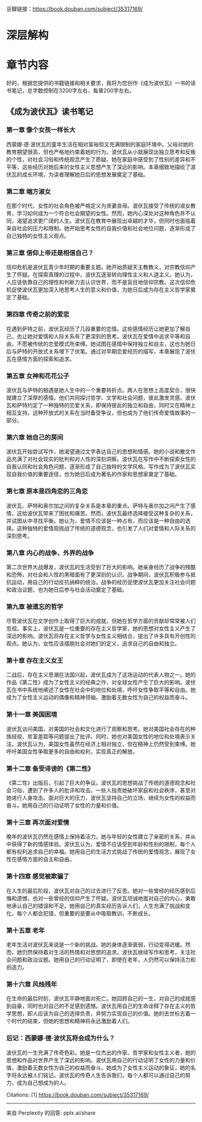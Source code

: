 豆瓣链接：https://book.douban.com/subject/35317169/

# 深层解构


# 章节内容
好的，根据您提供的书籍链接和相关要求，我将为您创作《成为波伏瓦》一书的读书笔记，总字数控制在3200字左右，每章200字左右。

## 《成为波伏瓦》读书笔记

### 第一章 像个女孩一样长大

西蒙娜·德·波伏瓦的童年生活在相对富裕但又充满限制的家庭环境中。父母对她的教育期望很高，但也严格地约束着她的行为。波伏瓦从小就展现出独立思考和反叛的个性，对社会习俗和传统观念产生了质疑。她在家庭中感受到了性别的差异和不平等，这些经历对她后来的女性主义思想产生了深远的影响。本章细致地描绘了波伏瓦的成长环境，为读者理解她日后的思想发展奠定了基础。

### 第二章 端方淑女

在那个时代，女性的社会角色被严格定义为贤妻良母。波伏瓦接受了传统的淑女教育，学习如何成为一个符合社会期望的女性。然而，她内心深处对这种角色并不认同，渴望追求更广阔的人生。波伏瓦在教育中展现出卓越的才华，但同时也面临着来自社会的压力和限制。她开始思考女性的自我价值和社会地位问题，逐渐形成了自己独特的女性主义观点。

### 第三章 信仰上帝还是相信自己？

信仰危机是波伏瓦青少年时期的重要主题。她开始质疑天主教教义，对宗教信仰产生了怀疑。在探索真理的过程中，波伏瓦逐渐转向理性主义和人道主义。她认为，人应该依靠自己的理性和判断力去认识世界，而不是盲目地信仰宗教。这次信仰危机促使波伏瓦更加深入地思考人生的意义和价值，为她日后成为存在主义哲学家奠定了基础。

### 第四章 传奇之前的爱恋

在遇到萨特之前，波伏瓦经历了几段重要的恋情。这些感情经历让她更加了解自己，也让她对爱情和人际关系有了更深刻的思考。波伏瓦在爱情中追求平等和自由，不愿被传统的恋爱模式所束缚。她试图在感情中保持独立和自主，这也为她日后与萨特的开放式关系埋下了伏笔。通过对早期恋爱经历的描写，本章展现了波伏瓦在感情方面的探索和追求。

### 第五章 女神和花花公子

波伏瓦与萨特的相遇是她人生中的一个重要转折点。两人在思想上高度契合，很快就建立了深厚的感情。他们共同探讨哲学、文学和社会问题，彼此激发灵感。波伏瓦和萨特约定了一种独特的恋爱关系，即保持彼此的独立和自由，同时又在精神上相互支持。这种开放式的关系在当时备受争议，但也成为了他们传奇爱情故事的一部分。

### 第六章 她自己的房间

波伏瓦开始尝试写作，她渴望通过文字表达自己的思想和情感。她的小说和散文作品充满了对社会现实的批判和对人性的深刻洞察。波伏瓦在写作中不断探索女性的自我认同和社会角色问题，逐渐形成了自己独特的文学风格。写作成为了波伏瓦实现自我价值的重要途径，也为她日后成为著名的作家和思想家奠定了基础。

### 第七章 原本是四角恋的三角恋

波伏瓦、萨特和奥尔加之间的复杂关系是本章的重点。萨特与奥尔加之间产生了感情，这给波伏瓦带来了困扰和痛苦。然而，波伏瓦最终选择接受这种复杂的关系，并试图从中寻找平衡。她认为，爱情不应该是一种占有，而应该是一种自由的选择。这种独特的爱情观挑战了传统的道德观念，也引发了人们对爱情和人际关系的深刻思考。

### 第八章 内心的战争，外界的战争

第二次世界大战爆发，波伏瓦的生活受到了巨大的影响。她亲身经历了战争的残酷和恐怖，对社会和人性的黑暗面有了更深刻的认识。战争期间，波伏瓦积极参与抵抗运动，用自己的行动反抗纳粹的统治。战争的经历促使波伏瓦更加关注社会问题和政治议题，也为她日后参与社会活动奠定了基础。

### 第九章 被遗忘的哲学

尽管波伏瓦在文学创作上取得了巨大的成就，但她在哲学方面的贡献却常常被人们忽视。事实上，波伏瓦是一位重要的存在主义哲学家，她的思想对女性主义产生了深远的影响。波伏瓦将存在主义哲学与女性主义相结合，提出了许多具有开创性的观点。她认为，女性应该摆脱社会对她们的定义，追求自己的自由和独立。

### 第十章 存在主义女王

二战后，存在主义思潮在法国兴起，波伏瓦成为了这场运动的代表人物之一。她的作品《第二性》成为了女性主义的经典之作，对全球女性产生了巨大的影响。波伏瓦在书中系统地阐述了女性在社会中的地位和处境，呼吁女性争取平等和自由。她成为了女性主义运动的偶像和精神领袖，激励着无数女性为自己的权益而奋斗。

### 第十一章 美国困境

波伏瓦访问美国，对美国的社会和文化进行了观察和思考。她对美国社会存在的种族歧视、贫富差距等问题提出了批评。同时，她也对美国女性的地位和处境表示关注。波伏瓦认为，美国女性虽然在经济上相对独立，但在精神上仍然受到束缚。她呼吁美国女性争取更多的自由和权利，实现真正的解放。

### 第十二章 备受诽谤的《第二性》

《第二性》出版后，引起了巨大的争议。波伏瓦的思想挑战了传统的道德观念和社会习俗，遭到了许多人的批评和攻击。一些人指责她破坏家庭和社会秩序，甚至对她进行人身攻击。面对巨大的压力，波伏瓦坚持自己的立场，继续为女性的权益而奋斗。她用自己的行动证明了女性的力量和价值。

### 第十三章 再次面对爱情

晚年的波伏瓦仍然在感情上保持着活力。她与年轻的女性建立了亲密的关系，并从中获得了新的情感体验。波伏瓦认为，爱情不应该受到年龄和性别的限制，每个人都有权利追求自己的幸福。她用自己的生活方式挑战了传统的爱情观念，展现了女性在感情方面的自主和自由。

### 第十四章 感觉被欺骗了

在人生的最后阶段，波伏瓦对自己的过去进行了反思。她对一些曾经的经历感到后悔和遗憾，也对一些曾经的信仰产生了怀疑。波伏瓦坦诚地面对自己的内心，勇敢地承认自己的错误和不足。她用自己的真实经历告诉人们，人生充满了挑战和变化，每个人都会犯错，但重要的是要从中吸取教训，不断成长。

### 第十五章 老年

老年生活对波伏瓦来说是一个新的挑战。她的身体逐渐衰弱，行动变得迟缓。然而，她仍然保持着对生活的热情和对思想的追求。波伏瓦继续写作和思考，关注社会问题和政治议题。她用自己的行动证明了，即使在老年，人仍然可以保持活力和创造力。

### 第十六章 风烛残年

在生命的最后时刻，波伏瓦平静地面对死亡。她回顾自己的一生，对自己的成就感到自豪，同时也对自己的不足感到遗憾。波伏瓦用自己的生命诠释了存在主义的哲学思想，即人应该为自己的选择负责，并努力实现自己的价值。她的去世标志着一个时代的结束，但她的思想和精神将永远激励着人们。

### 后记：西蒙娜·德·波伏瓦将会成为什么？

波伏瓦的一生充满了传奇色彩。她是一位杰出的作家、哲学家和女性主义者，她的思想和作品对世界产生了深远的影响。波伏瓦用自己的行动证明了女性的力量和价值，激励着无数女性为自己的权益而奋斗。她成为了女性主义运动的象征，她的名字将永远被人们铭记。波伏瓦的传奇人生告诉我们，每个人都可以通过自己的努力，成为自己想成为的人。

Citations:
[1] https://book.douban.com/subject/35317169/

---
来自 Perplexity 的回答: pplx.ai/share